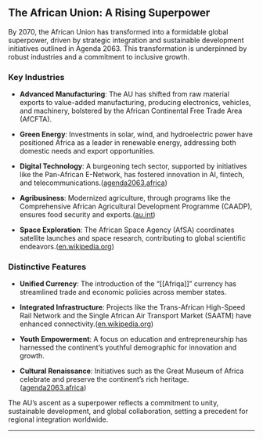 ## The African Union: A Rising Superpower

By 2070, the African Union has transformed into a formidable global superpower, driven by strategic integration and sustainable development initiatives outlined in Agenda 2063. This transformation is underpinned by robust industries and a commitment to inclusive growth.

### Key Industries

- **Advanced Manufacturing**: The AU has shifted from raw material exports to value-added manufacturing, producing electronics, vehicles, and machinery, bolstered by the African Continental Free Trade Area (AfCFTA).
    
- **Green Energy**: Investments in solar, wind, and hydroelectric power have positioned Africa as a leader in renewable energy, addressing both domestic needs and export opportunities.
    
- **Digital Technology**: A burgeoning tech sector, supported by initiatives like the Pan-African E-Network, has fostered innovation in AI, fintech, and telecommunications.([agenda2063.africa](https://www.agenda2063.africa/?utm_source=chatgpt.com "Agenda 2063 – The Africa We Want"))
    
- **Agribusiness**: Modernized agriculture, through programs like the Comprehensive African Agricultural Development Programme (CAADP), ensures food security and exports.([au.int](https://au.int/en/agenda2063/continental-frameworks?utm_source=chatgpt.com "Continental Frameworks - African Union"))
    
- **Space Exploration**: The African Space Agency (AfSA) coordinates satellite launches and space research, contributing to global scientific endeavors.([en.wikipedia.org](https://en.wikipedia.org/wiki/African_Space_Agency?utm_source=chatgpt.com "African Space Agency"))
    

### Distinctive Features

- **Unified Currency**: The introduction of the “[[Afriqa]]” currency has streamlined trade and economic policies across member states.
    
- **Integrated Infrastructure**: Projects like the Trans-African High-Speed Rail Network and the Single African Air Transport Market (SAATM) have enhanced connectivity.([en.wikipedia.org](https://en.wikipedia.org/wiki/Single_African_Air_Transport_Market?utm_source=chatgpt.com "Single African Air Transport Market"))
    
- **Youth Empowerment**: A focus on education and entrepreneurship has harnessed the continent’s youthful demographic for innovation and growth.
    
- **Cultural Renaissance**: Initiatives such as the Great Museum of Africa celebrate and preserve the continent’s rich heritage.([agenda2063.africa](https://www.agenda2063.africa/?utm_source=chatgpt.com "Agenda 2063 – The Africa We Want"))
    

The AU’s ascent as a superpower reflects a commitment to unity, sustainable development, and global collaboration, setting a precedent for regional integration worldwide.

---
